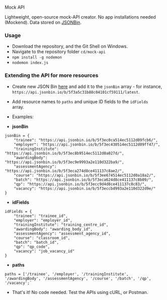 Mock API 

Lightweight, open-source mock-API creator. No app installations needed (Mockend). Data stored on [JSONBin](https://jsonbin.io).

### Usage
- Download the repository, and the Git Shell on Windows.
- Navigate to the repository folder `cd/mock-api`
- `npm install -g nodemon`
- `nodemon index.js`

### Extending the API for more resources

- Create new JSON Bin [here](https://jsonbin.io/) and add it to the `jsonBin` array - for instance, `https://api.jsonbin.io/b/5f3a5c31b88c04101cf59111/latest`.
- Add resource names to `paths` and unique ID fields to the `idFields ` array.

- Examples:

- **jsonBin**
```
jsonBin = {
    "trainee": "https://api.jsonbin.io/b/5f3ec0ca514ec5112d09fcb6/",
    "employer": "https://api.jsonbin.io/b/5f3ec430514ec5112d09ff47/",
    "trainingInstitute": "https://api.jsonbin.io/b/5f3ec8b9514ec5112d0a027d/",
    "awardingBody": "https://api.jsonbin.io/b/5f3ec9e9993a2e110d322ba9/",
    "assessmentAgency": "https://api.jsonbin.io/b/5f3eca274d8ce411137c8ae2/",
    "course": "https://api.jsonbin.io/b/5f3ee674514ec5112d0a18a2/",
    "batch": "https://api.jsonbin.io/b/5f3eca624d8ce411137c8b09/",
    "qp": "https://api.jsonbin.io/b/5f3ecc9d4d8ce411137c8c83/",
    "vacancy": "https://api.jsonbin.io/b/5f3eccbd993a2e110d322d9e/"
}
```
- **idFields**
```
idFields = {
    "trainee": "trainee_id",
    "employer": "employer_id",
    "trainingInstitute": "training_centre_id",
    "awardingBody": "awarding_body_id",
    "assessmentAgency": "assessment_agency_id",
    "course": "classroom_id",
    "batch": "batch_id",
    "qp": "qp_code",
    "vacancy": "job_vacancy_id"
}
```

- **paths**

```
paths = ['/trainee', '/employer', '/trainingInstitute', '/awardingBody', '/assessmentAgency', '/course', '/batch', '/qp', '/vacancy';`
```

- That's it! No code needed. Test the APIs using cURL, or Postman.
